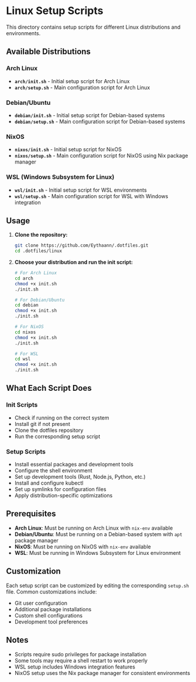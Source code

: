 # Linux Setup Scripts

This directory contains setup scripts for different Linux distributions and environments.

## Available Distributions

### Arch Linux
- **`arch/init.sh`** - Initial setup script for Arch Linux
- **`arch/setup.sh`** - Main configuration script for Arch Linux

### Debian/Ubuntu
- **`debian/init.sh`** - Initial setup script for Debian-based systems
- **`debian/setup.sh`** - Main configuration script for Debian-based systems

### NixOS
- **`nixos/init.sh`** - Initial setup script for NixOS
- **`nixos/setup.sh`** - Main configuration script for NixOS using Nix package manager

### WSL (Windows Subsystem for Linux)
- **`wsl/init.sh`** - Initial setup script for WSL environments
- **`wsl/setup.sh`** - Main configuration script for WSL with Windows integration

## Usage

1. **Clone the repository:**
   ```bash
   git clone https://github.com/Eythaann/.dotfiles.git
   cd .dotfiles/linux
   ```

2. **Choose your distribution and run the init script:**
   ```bash
   # For Arch Linux
   cd arch
   chmod +x init.sh
   ./init.sh
   
   # For Debian/Ubuntu
   cd debian
   chmod +x init.sh
   ./init.sh
   
   # For NixOS
   cd nixos
   chmod +x init.sh
   ./init.sh
   
   # For WSL
   cd wsl
   chmod +x init.sh
   ./init.sh
   ```

## What Each Script Does

### Init Scripts
- Check if running on the correct system
- Install git if not present
- Clone the dotfiles repository
- Run the corresponding setup script

### Setup Scripts
- Install essential packages and development tools
- Configure the shell environment
- Set up development tools (Rust, Node.js, Python, etc.)
- Install and configure kubectl
- Set up symlinks for configuration files
- Apply distribution-specific optimizations

## Prerequisites

- **Arch Linux**: Must be running on Arch Linux with `nix-env` available
- **Debian/Ubuntu**: Must be running on a Debian-based system with `apt` package manager
- **NixOS**: Must be running on NixOS with `nix-env` available
- **WSL**: Must be running in Windows Subsystem for Linux environment

## Customization

Each setup script can be customized by editing the corresponding `setup.sh` file. Common customizations include:

- Git user configuration
- Additional package installations
- Custom shell configurations
- Development tool preferences

## Notes

- Scripts require sudo privileges for package installation
- Some tools may require a shell restart to work properly
- WSL setup includes Windows integration features
- NixOS setup uses the Nix package manager for consistent environments
